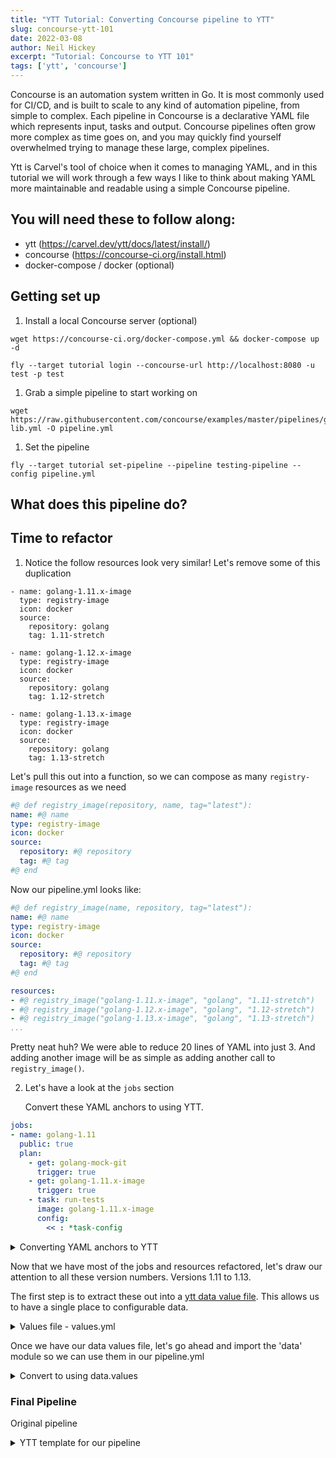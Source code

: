 ```yaml
---
title: "YTT Tutorial: Converting Concourse pipeline to YTT"
slug: concourse-ytt-101
date: 2022-03-08
author: Neil Hickey
excerpt: "Tutorial: Concourse to YTT 101"
tags: ['ytt', 'concourse']
---
```


Concourse is an automation system written in Go. It is most commonly used for CI/CD, and is built to scale to any kind of automation pipeline, from simple to complex. Each pipeline in Concourse is a declarative YAML file which represents input, tasks and output. Concourse pipelines often grow more complex as time goes on, and you may quickly find yourself overwhelmed trying to manage these large, complex pipelines. 

Ytt is Carvel's tool of choice when it comes to managing YAML, and in this tutorial we will work through a few ways I like to think about making YAML more maintainable and readable using a simple Concourse pipeline.

## You will need these to follow along:
- ytt (https://carvel.dev/ytt/docs/latest/install/)
- concourse (https://concourse-ci.org/install.html)
- docker-compose / docker (optional)

## Getting set up

1. Install a local Concourse server (optional)

```
wget https://concourse-ci.org/docker-compose.yml && docker-compose up -d

fly --target tutorial login --concourse-url http://localhost:8080 -u test -p test
```

1. Grab a simple pipeline to start working on

```
wget https://raw.githubusercontent.com/concourse/examples/master/pipelines/golang-lib.yml -O pipeline.yml
```

1. Set the pipeline

`fly --target tutorial set-pipeline --pipeline testing-pipeline --config pipeline.yml`

## What does this pipeline do?



## Time to refactor

1. Notice the follow resources look very similar! Let's remove some of this duplication

```
- name: golang-1.11.x-image
  type: registry-image
  icon: docker
  source:
    repository: golang
    tag: 1.11-stretch

- name: golang-1.12.x-image
  type: registry-image
  icon: docker
  source:
    repository: golang
    tag: 1.12-stretch

- name: golang-1.13.x-image
  type: registry-image
  icon: docker
  source:
    repository: golang
    tag: 1.13-stretch
```

Let's pull this out into a function, so we can compose as many `registry-image` resources as we need

```yaml
#@ def registry_image(repository, name, tag="latest"):
name: #@ name
type: registry-image
icon: docker
source:
  repository: #@ repository
  tag: #@ tag
#@ end
```

Now our pipeline.yml looks like:

```yaml
#@ def registry_image(name, repository, tag="latest"):
name: #@ name
type: registry-image
icon: docker
source:
  repository: #@ repository
  tag: #@ tag
#@ end

resources:
- #@ registry_image("golang-1.11.x-image", "golang", "1.11-stretch")
- #@ registry_image("golang-1.12.x-image", "golang", "1.12-stretch")
- #@ registry_image("golang-1.13.x-image", "golang", "1.13-stretch")
...
```

Pretty neat huh? We were able to reduce 20 lines of YAML into just 3. And adding another image will be as simple as adding another call to `registry_image()`. 

2. Let's have a look at the `jobs` section

   Convert these YAML anchors to using YTT.

```yaml
jobs:
- name: golang-1.11
  public: true
  plan:
    - get: golang-mock-git
      trigger: true
    - get: golang-1.11.x-image
      trigger: true
    - task: run-tests
      image: golang-1.11.x-image
      config:
        << : *task-config
```

<details>
<summary>Converting YAML anchors to YTT</summary>

```yaml
#@ def lint_and_test_golang_mock():
platform: linux
inputs:
  - name: golang-mock-git
    path: go/src/github.com/golang/mock
params:
  GO111MODULE: "on"
run:
  path: /bin/sh
  args:
    - -c
    - |
      GOPATH=$PWD/go

      cd go/src/github.com/golang/mock

      go vet ./...
      go build ./...
      go install github.com/golang/mock/mockgen
      GO111MODULE=off go get -u golang.org/x/lint/golint
      ./ci/check_go_fmt.sh
      ./ci/check_go_lint.sh
      ./ci/check_go_generate.sh
      ./ci/check_go_mod.sh
      go test -v ./...
#@ end

jobs:
- name: golang-1.11
  public: true
  plan:
    - get: golang-mock-git
      trigger: true
    - get: golang-1.11.x-image
      trigger: true
    - task: run-tests
      image: golang-1.11.x-image
      config: #@ lint_and_test_golang_mock()
- name: golang-1.12
  public: true
  plan:
    - get: golang-mock-git
      trigger: true
    - get: golang-1.12.x-image
      trigger: true
    - task: run-tests
      image: golang-1.12.x-image
      config: #@ lint_and_test_golang_mock()
- name: golang-1.13
  public: true
  plan:
    - get: golang-mock-git
      trigger: true
    - get: golang-1.13.x-image
      trigger: true
    - task: run-tests
      image: golang-1.13.x-image
      config: #@ lint_and_test_golang_mock()
```
</details>

   Now that we have most of the jobs and resources refactored, let's draw our attention to all these version numbers. Versions 1.11 to 1.13.

   The first step is to extract these out into a [ytt data value file](https://carvel.dev/ytt/docs/latest/ytt-data-values/#docs). This allows us to have a single place to configurable data.

<details>
<summary>Values file - values.yml</summary>

```yaml
#@data/values
---
versions: ["1.11", "1.12", "1.13"]
```
</details>

   Once we have our data values file, let's go ahead and import the 'data' module so we can use them in our pipeline.yml

<details>
<summary>Convert to using data.values</summary>

```yaml
#@ load("@ytt:data", "data")

---
resources:
#@ for/end version in data.values.versions:
- #@ registry_image("golang-" + version + ".x-image", "golang", version + "-stretch")

- name: golang-mock-git
  type: git
  icon: github
  source:
    uri: https://github.com/golang/mock.git

jobs:
#@ for/end version in data.values.versions:
- name: #@ "golang-" + version
  public: true
  plan:
    - get: golang-mock-git
      trigger: true
    - get: #@ "golang-" + version + ".x-image"
      trigger: true
    - task: run-tests
      image: #@ "golang-" + version + ".x-image"
      config: #@ lint_and_test_golang_mock()
```
</details>

### Final Pipeline 

Original pipeline 

<details>
<summary>YTT template for our pipeline</summary>

```yaml
#@ load("@ytt:data", "data")

#@ def registry_image(name, repository, tag="latest"):
name: #@ name
type: registry-image
icon: docker
source:
  repository: #@ repository
  tag: #@ tag
#@ end

#@ def lint_and_test_golang_mock():
platform: linux
inputs:
  - name: golang-mock-git
    path: go/src/github.com/golang/mock
params:
  GO111MODULE: "on"
run:
  path: /bin/sh
  args:
    - -c
    - |
      GOPATH=$PWD/go

      cd go/src/github.com/golang/mock

      go vet ./...
      go build ./...
      go install github.com/golang/mock/mockgen
      GO111MODULE=off go get -u golang.org/x/lint/golint
      ./ci/check_go_fmt.sh
      ./ci/check_go_lint.sh
      ./ci/check_go_generate.sh
      ./ci/check_go_mod.sh
      go test -v ./...
#@ end

---
resources:
#@ for/end version in data.values.versions:
- #@ registry_image("golang-" + version + ".x-image", "golang", version + "-stretch")

- name: golang-mock-git
  type: git
  icon: github
  source:
    uri: https://github.com/golang/mock.git

jobs:
#@ for/end version in data.values.versions:
- name: #@ "golang-" + version
  public: true
  plan:
    - get: golang-mock-git
      trigger: true
    - get: #@ "golang-" + version + ".x-image"
      trigger: true
    - task: run-tests
      image: #@ "golang-" + version + ".x-image"
      config: #@ lint_and_test_golang_mock()
```
